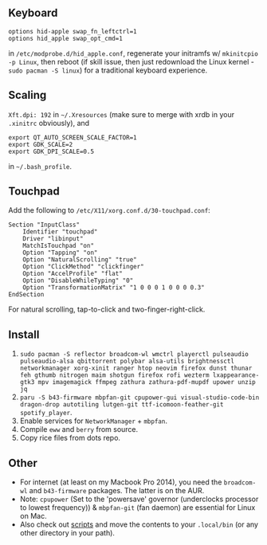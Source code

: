 ## Keyboard
```
options hid-apple swap_fn_leftctrl=1
options hid_apple swap_opt_cmd=1
```
in `/etc/modprobe.d/hid_apple.conf`, regenerate your initramfs w/ `mkinitcpio -p Linux`, then reboot (if skill issue, then just redownload the Linux kernel - `sudo pacman -S linux`) for a traditional keyboard experience.

## Scaling
`Xft.dpi: 192` in `~/.Xresources` (make sure to merge with xrdb in your `.xinitrc` obviously), and

```
export QT_AUTO_SCREEN_SCALE_FACTOR=1
export GDK_SCALE=2
export GDK_DPI_SCALE=0.5
```
in `~/.bash_profile`.

## Touchpad

Add the following to `/etc/X11/xorg.conf.d/30-touchpad.conf`:
```
Section "InputClass"
    Identifier "touchpad"
    Driver "libinput"
    MatchIsTouchpad "on"
    Option "Tapping" "on"
    Option "NaturalScrolling" "true"
    Option "ClickMethod" "clickfinger"
    Option "AccelProfile" "flat"
    Option "DisableWhileTyping" "0"
    Option "TransformationMatrix" "1 0 0 0 1 0 0 0 0.3"
EndSection
```
For natural scrolling, tap-to-click and two-finger-right-click.

## Install
1. ```sudo pacman -S reflector broadcom-wl wmctrl playerctl pulseaudio pulseaudio-alsa qbittorrent polybar alsa-utils brightnessctl networkmanager xorg-xinit ranger htop neovim firefox dunst thunar feh gthumb nitrogen maim shotgun firefox rofi wezterm lxappearance-gtk3 mpv imagemagick ffmpeg zathura zathura-pdf-mupdf upower unzip jq```
2. ```paru -S b43-firmware mbpfan-git cpupower-gui visual-studio-code-bin dragon-drop autotiling lutgen-git ttf-icomoon-feather-git spotify_player```.
3. Enable services for `NetworkManager` + `mbpfan`.
4. Compile `eww` and `berry` from source.
5. Copy rice files from dots repo.
## Other
- For internet (at least on my Macbook Pro 2014), you need the `broadcom-wl` and `b43-firmware` packages. The latter is on the AUR.
- Note: `cpupower` (Set to the 'powersave' governor (underclocks processor to lowest frequency))  & `mbpfan-git` (fan daemon) are essential for Linux on Mac.
- Also check out [scripts](Scripts/) and move the contents to your `.local/bin` (or any other directory in your path).
